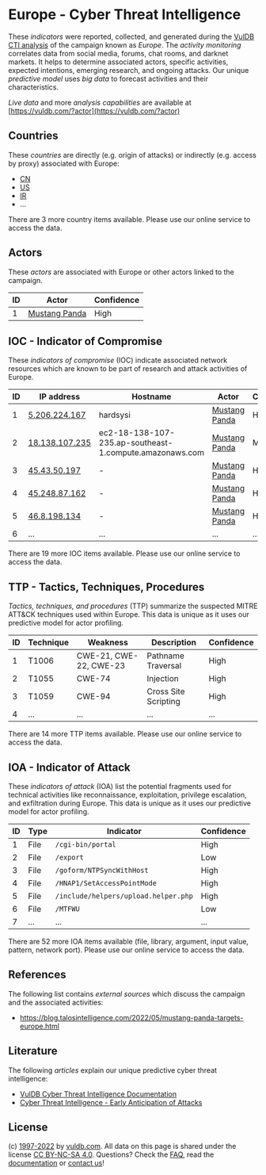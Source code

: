 # Europe - Cyber Threat Intelligence

These _indicators_ were reported, collected, and generated during the [VulDB CTI analysis](https://vuldb.com/?kb.cti) of the campaign known as _Europe_. The _activity monitoring_ correlates data from social media, forums, chat rooms, and darknet markets. It helps to determine associated actors, specific activities, expected intentions, emerging research, and ongoing attacks. Our unique _predictive model_ uses _big data_ to forecast activities and their characteristics.

_Live data_ and more _analysis capabilities_ are available at [https://vuldb.com/?actor](https://vuldb.com/?actor)

## Countries

These _countries_ are directly (e.g. origin of attacks) or indirectly (e.g. access by proxy) associated with Europe:

* [CN](https://vuldb.com/?country.cn)
* [US](https://vuldb.com/?country.us)
* [IR](https://vuldb.com/?country.ir)
* ...

There are 3 more country items available. Please use our online service to access the data.

## Actors

These _actors_ are associated with Europe or other actors linked to the campaign.

ID | Actor | Confidence
-- | ----- | ----------
1 | [Mustang Panda](https://vuldb.com/?actor.mustang_panda) | High

## IOC - Indicator of Compromise

These _indicators of compromise_ (IOC) indicate associated network resources which are known to be part of research and attack activities of Europe.

ID | IP address | Hostname | Actor | Confidence
-- | ---------- | -------- | ----- | ----------
1 | [5.206.224.167](https://vuldb.com/?ip.5.206.224.167) | hardsysi | [Mustang Panda](https://vuldb.com/?actor.mustang_panda) | High
2 | [18.138.107.235](https://vuldb.com/?ip.18.138.107.235) | ec2-18-138-107-235.ap-southeast-1.compute.amazonaws.com | [Mustang Panda](https://vuldb.com/?actor.mustang_panda) | Medium
3 | [45.43.50.197](https://vuldb.com/?ip.45.43.50.197) | - | [Mustang Panda](https://vuldb.com/?actor.mustang_panda) | High
4 | [45.248.87.162](https://vuldb.com/?ip.45.248.87.162) | - | [Mustang Panda](https://vuldb.com/?actor.mustang_panda) | High
5 | [46.8.198.134](https://vuldb.com/?ip.46.8.198.134) | - | [Mustang Panda](https://vuldb.com/?actor.mustang_panda) | High
6 | ... | ... | ... | ...

There are 19 more IOC items available. Please use our online service to access the data.

## TTP - Tactics, Techniques, Procedures

_Tactics, techniques, and procedures_ (TTP) summarize the suspected MITRE ATT&CK techniques used within Europe. This data is unique as it uses our predictive model for actor profiling.

ID | Technique | Weakness | Description | Confidence
-- | --------- | -------- | ----------- | ----------
1 | T1006 | CWE-21, CWE-22, CWE-23 | Pathname Traversal | High
2 | T1055 | CWE-74 | Injection | High
3 | T1059 | CWE-94 | Cross Site Scripting | High
4 | ... | ... | ... | ...

There are 14 more TTP items available. Please use our online service to access the data.

## IOA - Indicator of Attack

These _indicators of attack_ (IOA) list the potential fragments used for technical activities like reconnaissance, exploitation, privilege escalation, and exfiltration during Europe. This data is unique as it uses our predictive model for actor profiling.

ID | Type | Indicator | Confidence
-- | ---- | --------- | ----------
1 | File | `/cgi-bin/portal` | High
2 | File | `/export` | Low
3 | File | `/goform/NTPSyncWithHost` | High
4 | File | `/HNAP1/SetAccessPointMode` | High
5 | File | `/include/helpers/upload.helper.php` | High
6 | File | `/MTFWU` | Low
7 | ... | ... | ...

There are 52 more IOA items available (file, library, argument, input value, pattern, network port). Please use our online service to access the data.

## References

The following list contains _external sources_ which discuss the campaign and the associated activities:

* https://blog.talosintelligence.com/2022/05/mustang-panda-targets-europe.html

## Literature

The following _articles_ explain our unique predictive cyber threat intelligence:

* [VulDB Cyber Threat Intelligence Documentation](https://vuldb.com/?kb.cti)
* [Cyber Threat Intelligence - Early Anticipation of Attacks](https://www.scip.ch/en/?labs.20201022)

## License

(c) [1997-2022](https://vuldb.com/?kb.changelog) by [vuldb.com](https://vuldb.com/?kb.about). All data on this page is shared under the license [CC BY-NC-SA 4.0](https://creativecommons.org/licenses/by-nc-sa/4.0/). Questions? Check the [FAQ](https://vuldb.com/?kb.faq), read the [documentation](https://vuldb.com/?kb) or [contact us](https://vuldb.com/?contact)!
